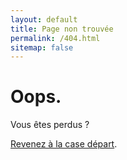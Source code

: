 ```yaml
---
layout: default
title: Page non trouvée
permalink: /404.html
sitemap: false
---
```


# Oops.

Vous êtes perdus ?

[Revenez à la case départ](/).
